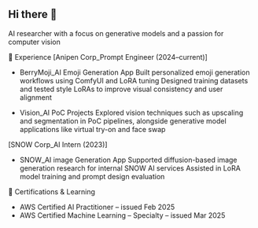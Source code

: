 ## Hi there 👋
AI researcher with a focus on generative models and a passion for computer vision

💼 Experience
[Anipen Corp_Prompt Engineer (2024–current)]

- BerryMoji_AI Emoji Generation App
Built personalized emoji generation workflows using ComfyUI and LoRA tuning
Designed training datasets and tested style LoRAs to improve visual consistency and user alignment

- Vision_AI PoC Projects
Explored vision techniques such as upscaling and segmentation in PoC pipelines, alongside generative model applications like virtual try-on and face swap

[SNOW Corp_AI Intern (2023)]
- SNOW_AI image Generation App
Supported diffusion-based image generation research for internal SNOW AI services
Assisted in LoRA model training and prompt design evaluation


📃 Certifications & Learning
- AWS Certified AI Practitioner – issued Feb 2025
- AWS Certified Machine Learning – Specialty – issued Mar 2025
